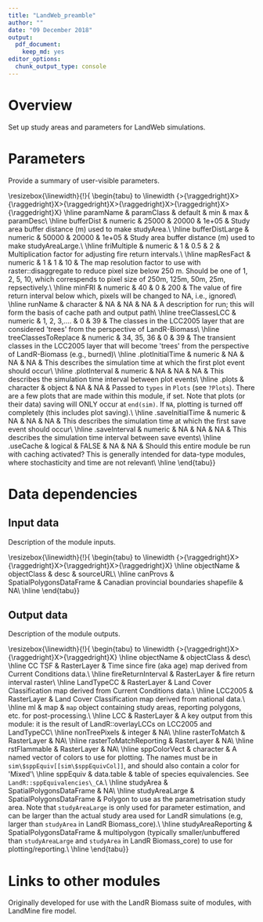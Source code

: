 ```yaml
---
title: "LandWeb_preamble"
author: ""
date: "09 December 2018"
output:
  pdf_document:
    keep_md: yes
editor_options:
  chunk_output_type: console
---
```




# Overview

Set up study areas and parameters for LandWeb simulations.

# Parameters

Provide a summary of user-visible parameters.


\resizebox{\linewidth}{!}{
\begin{tabu} to \linewidth {>{\raggedright}X>{\raggedright}X>{\raggedright}X>{\raggedright}X>{\raggedright}X>{\raggedright}X}
\hline
paramName & paramClass & default & min & max & paramDesc\\
\hline
bufferDist & numeric & 25000 & 20000 & 1e+05 & Study area buffer distance (m) used to make studyArea.\\
\hline
bufferDistLarge & numeric & 50000 & 20000 & 1e+05 & Study area buffer distance (m) used to make studyAreaLarge.\\
\hline
friMultiple & numeric & 1 & 0.5 & 2 & Multiplication factor for adjusting fire return intervals.\\
\hline
mapResFact & numeric & 1 & 1 & 10 & The map resolution factor to use with raster::disaggregate to reduce pixel size below 250 m. Should be one of 1, 2, 5, 10, which correspends to pixel size of 250m, 125m, 50m, 25m, repsectively.\\
\hline
minFRI & numeric & 40 & 0 & 200 & The value of fire return interval below which, pixels will be changed to NA, i.e., ignored\\
\hline
runName & character & NA & NA & NA & A description for run; this will form the basis of cache path and output path\\
\hline
treeClassesLCC & numeric & 1, 2, 3,.... & 0 & 39 & The classes in the LCC2005 layer that are considered 'trees' from the perspective of LandR-Biomass\\
\hline
treeClassesToReplace & numeric & 34, 35, 36 & 0 & 39 & The transient classes in the LCC2005 layer that will become 'trees' from the perspective of LandR-Biomass (e.g., burned)\\
\hline
.plotInitialTime & numeric & NA & NA & NA & This describes the simulation time at which the first plot event should occur\\
\hline
.plotInterval & numeric & NA & NA & NA & This describes the simulation time interval between plot events\\
\hline
.plots & character & object & NA & NA & Passed to `types` in `Plots` (see `?Plots`). There are a few plots that are made within this module, if set. Note that plots (or their data) saving will ONLY occur at `end(sim)`. If `NA`, plotting is turned off completely (this includes plot saving).\\
\hline
.saveInitialTime & numeric & NA & NA & NA & This describes the simulation time at which the first save event should occur\\
\hline
.saveInterval & numeric & NA & NA & NA & This describes the simulation time interval between save events\\
\hline
.useCache & logical & FALSE & NA & NA & Should this entire module be run with caching activated? This is generally intended for data-type modules, where stochasticity and time are not relevant\\
\hline
\end{tabu}}

# Data dependencies

## Input data

Description of the module inputs.


\resizebox{\linewidth}{!}{
\begin{tabu} to \linewidth {>{\raggedright}X>{\raggedright}X>{\raggedright}X>{\raggedright}X}
\hline
objectName & objectClass & desc & sourceURL\\
\hline
canProvs & SpatialPolygonsDataFrame & Canadian provincial boundaries shapefile & NA\\
\hline
\end{tabu}}

## Output data

Description of the module outputs.


\resizebox{\linewidth}{!}{
\begin{tabu} to \linewidth {>{\raggedright}X>{\raggedright}X>{\raggedright}X}
\hline
objectName & objectClass & desc\\
\hline
CC TSF & RasterLayer & Time since fire (aka age) map derived from Current Conditions data.\\
\hline
fireReturnInterval & RasterLayer & fire return interval raster\\
\hline
LandTypeCC & RasterLayer & Land Cover Classification map derived from Current Conditions data.\\
\hline
LCC2005 & RasterLayer & Land Cover Classification map derived from national data.\\
\hline
ml & map & `map` object containing study areas, reporting polygons, etc. for post-processing.\\
\hline
LCC & RasterLayer & A key output from this module: it is the result of LandR::overlayLCCs on LCC2005 and LandTypeCC\\
\hline
nonTreePixels & integer & NA\\
\hline
rasterToMatch & RasterLayer & NA\\
\hline
rasterToMatchReporting & RasterLayer & NA\\
\hline
rstFlammable & RasterLayer & NA\\
\hline
sppColorVect & character & A named vector of colors to use for plotting. The names must be in `sim\$sppEquiv[[sim\$sppEquivCol]]`, and should also contain a color for 'Mixed'\\
\hline
sppEquiv & data.table & table of species equivalencies. See `LandR::sppEquivalencies\_CA`.\\
\hline
studyArea & SpatialPolygonsDataFrame & NA\\
\hline
studyAreaLarge & SpatialPolygonsDataFrame & Polygon to use as the parametrisation study area. Note that `studyAreaLarge` is only used for parameter estimation, and can be larger than the actual study area used for LandR simulations (e.g, larger than `studyArea` in LandR Biomass\_core).\\
\hline
studyAreaReporting & SpatialPolygonsDataFrame & multipolygon (typically smaller/unbuffered than `studyAreaLarge` and `studyArea` in LandR Biomass\_core) to use for plotting/reporting.\\
\hline
\end{tabu}}

# Links to other modules

Originally developed for use with the LandR Biomass suite of modules, with LandMine fire model.
